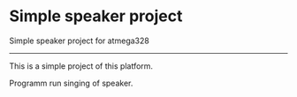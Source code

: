 # Simple speaker project

Simple speaker project for atmega328
____

This is a simple project of this platform.

Programm run singing of speaker.